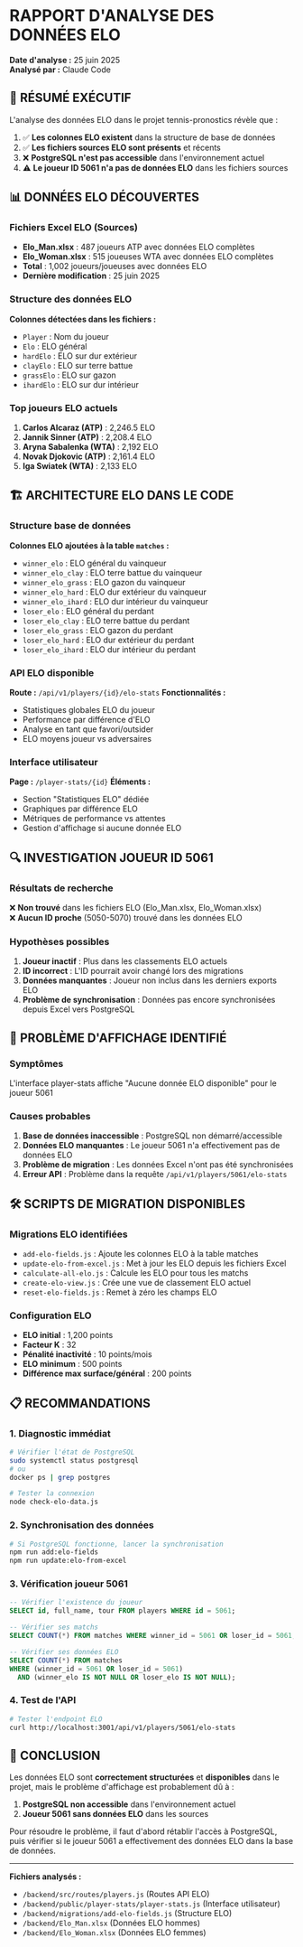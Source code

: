 # RAPPORT D'ANALYSE DES DONNÉES ELO

**Date d'analyse :** 25 juin 2025  
**Analysé par :** Claude Code

## 🎯 RÉSUMÉ EXÉCUTIF

L'analyse des données ELO dans le projet tennis-pronostics révèle que :

1. ✅ **Les colonnes ELO existent** dans la structure de base de données
2. ✅ **Les fichiers sources ELO sont présents** et récents 
3. ❌ **PostgreSQL n'est pas accessible** dans l'environnement actuel
4. ⚠️ **Le joueur ID 5061 n'a pas de données ELO** dans les fichiers sources

## 📊 DONNÉES ELO DÉCOUVERTES

### Fichiers Excel ELO (Sources)
- **Elo_Man.xlsx** : 487 joueurs ATP avec données ELO complètes
- **Elo_Woman.xlsx** : 515 joueuses WTA avec données ELO complètes
- **Total** : 1,002 joueurs/joueuses avec données ELO
- **Dernière modification** : 25 juin 2025

### Structure des données ELO
**Colonnes détectées dans les fichiers :**
- `Player` : Nom du joueur
- `Elo` : ELO général
- `hardElo` : ELO sur dur extérieur
- `clayElo` : ELO sur terre battue
- `grassElo` : ELO sur gazon
- `ihardElo` : ELO sur dur intérieur

### Top joueurs ELO actuels
1. **Carlos Alcaraz (ATP)** : 2,246.5 ELO
2. **Jannik Sinner (ATP)** : 2,208.4 ELO  
3. **Aryna Sabalenka (WTA)** : 2,192 ELO
4. **Novak Djokovic (ATP)** : 2,161.4 ELO
5. **Iga Swiatek (WTA)** : 2,133 ELO

## 🏗️ ARCHITECTURE ELO DANS LE CODE

### Structure base de données
**Colonnes ELO ajoutées à la table `matches` :**
- `winner_elo` : ELO général du vainqueur
- `winner_elo_clay` : ELO terre battue du vainqueur
- `winner_elo_grass` : ELO gazon du vainqueur
- `winner_elo_hard` : ELO dur extérieur du vainqueur
- `winner_elo_ihard` : ELO dur intérieur du vainqueur
- `loser_elo` : ELO général du perdant
- `loser_elo_clay` : ELO terre battue du perdant
- `loser_elo_grass` : ELO gazon du perdant
- `loser_elo_hard` : ELO dur extérieur du perdant
- `loser_elo_ihard` : ELO dur intérieur du perdant

### API ELO disponible
**Route :** `/api/v1/players/{id}/elo-stats`
**Fonctionnalités :**
- Statistiques globales ELO du joueur
- Performance par différence d'ELO
- Analyse en tant que favori/outsider
- ELO moyens joueur vs adversaires

### Interface utilisateur
**Page :** `/player-stats/{id}`
**Éléments :**
- Section "Statistiques ELO" dédiée
- Graphiques par différence ELO
- Métriques de performance vs attentes
- Gestion d'affichage si aucune donnée ELO

## 🔍 INVESTIGATION JOUEUR ID 5061

### Résultats de recherche
❌ **Non trouvé** dans les fichiers ELO (Elo_Man.xlsx, Elo_Woman.xlsx)  
❌ **Aucun ID proche** (5050-5070) trouvé dans les données ELO  

### Hypothèses possibles
1. **Joueur inactif** : Plus dans les classements ELO actuels
2. **ID incorrect** : L'ID pourrait avoir changé lors des migrations
3. **Données manquantes** : Joueur non inclus dans les derniers exports ELO
4. **Problème de synchronisation** : Données pas encore synchronisées depuis Excel vers PostgreSQL

## 🐛 PROBLÈME D'AFFICHAGE IDENTIFIÉ

### Symptômes
L'interface player-stats affiche "Aucune donnée ELO disponible" pour le joueur 5061

### Causes probables
1. **Base de données inaccessible** : PostgreSQL non démarré/accessible
2. **Données ELO manquantes** : Le joueur 5061 n'a effectivement pas de données ELO
3. **Problème de migration** : Les données Excel n'ont pas été synchronisées
4. **Erreur API** : Problème dans la requête `/api/v1/players/5061/elo-stats`

## 🛠️ SCRIPTS DE MIGRATION DISPONIBLES

### Migrations ELO identifiées
- `add-elo-fields.js` : Ajoute les colonnes ELO à la table matches
- `update-elo-from-excel.js` : Met à jour les ELO depuis les fichiers Excel
- `calculate-all-elo.js` : Calcule les ELO pour tous les matchs
- `create-elo-view.js` : Crée une vue de classement ELO actuel
- `reset-elo-fields.js` : Remet à zéro les champs ELO

### Configuration ELO
- **ELO initial** : 1,200 points
- **Facteur K** : 32
- **Pénalité inactivité** : 10 points/mois
- **ELO minimum** : 500 points
- **Différence max surface/général** : 200 points

## 📋 RECOMMANDATIONS

### 1. Diagnostic immédiat
```bash
# Vérifier l'état de PostgreSQL
sudo systemctl status postgresql
# ou
docker ps | grep postgres

# Tester la connexion
node check-elo-data.js
```

### 2. Synchronisation des données
```bash
# Si PostgreSQL fonctionne, lancer la synchronisation
npm run add:elo-fields
npm run update:elo-from-excel
```

### 3. Vérification joueur 5061
```sql
-- Vérifier l'existence du joueur
SELECT id, full_name, tour FROM players WHERE id = 5061;

-- Vérifier ses matchs
SELECT COUNT(*) FROM matches WHERE winner_id = 5061 OR loser_id = 5061;

-- Vérifier ses données ELO
SELECT COUNT(*) FROM matches 
WHERE (winner_id = 5061 OR loser_id = 5061) 
  AND (winner_elo IS NOT NULL OR loser_elo IS NOT NULL);
```

### 4. Test de l'API
```bash
# Tester l'endpoint ELO
curl http://localhost:3001/api/v1/players/5061/elo-stats
```

## 🎯 CONCLUSION

Les données ELO sont **correctement structurées** et **disponibles** dans le projet, mais le problème d'affichage est probablement dû à :

1. **PostgreSQL non accessible** dans l'environnement actuel
2. **Joueur 5061 sans données ELO** dans les sources

Pour résoudre le problème, il faut d'abord rétablir l'accès à PostgreSQL, puis vérifier si le joueur 5061 a effectivement des données ELO dans la base de données.

---

**Fichiers analysés :**
- `/backend/src/routes/players.js` (Routes API ELO)
- `/backend/public/player-stats/player-stats.js` (Interface utilisateur)
- `/backend/migrations/add-elo-fields.js` (Structure ELO)
- `/backend/Elo_Man.xlsx` (Données ELO hommes)
- `/backend/Elo_Woman.xlsx` (Données ELO femmes)